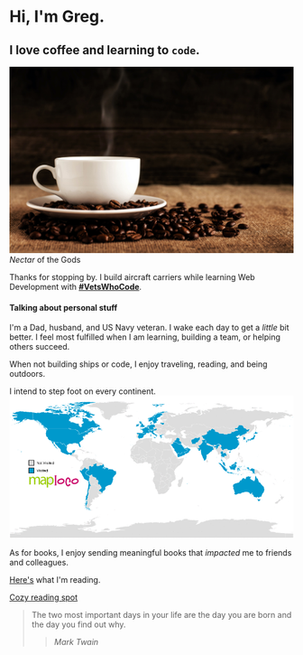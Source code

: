<!--
**gacurl/gacurl** is a ✨ _special_ ✨ repository because its `README.md` (this file) appears on your GitHub profile. -->

# Hi, I'm Greg.

## I **love** coffee and learning to `code`.

![Cup of coffee!](https://github.com/gacurl/gacurl/blob/master/cupa.jpg?raw=true) _Nectar_ of the Gods


Thanks for stopping by. I build aircraft carriers while learning Web Development with **[#VetsWhoCode](https:https://vetswhocode.io/)**.

#### Talking about personal stuff
I'm a Dad, husband, and US Navy veteran. I wake each day to get a _little_ bit better. I feel most fulfilled when I am learning, building a team, or helping others succeed.  

When not building ships or code, I enjoy traveling, reading, and being outdoors.  

I intend to step foot on every continent.  
![World Map of countries I've visited](https://github.com/gacurl/gacurl/blob/master/world-map.gif)

As for books, I enjoy sending meaningful books that _impacted_ me to friends and colleagues.

[Here's](https://www.goodreads.com/review/list/37345834?ref=nav_mybooks "Goodreads list") what I'm reading.

[Cozy reading spot](https://github.com/gacurl/gacurl/blob/master/library.jpg)



> The two most important days in your life are the day you are born and the day you find out why.
>> _Mark Twain_


